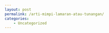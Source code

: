 ```yaml
---
layout: post
permalink: /arti-mimpi-lamaran-atau-tunangan/
categories:
    - Uncategorized
---
```


